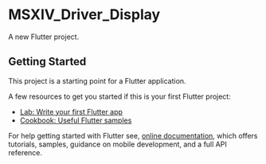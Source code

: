 # MSXIV_Driver_Display

A new Flutter project.
## Getting Started

This project is a starting point for a Flutter application.

A few resources to get you started if this is your first Flutter project:

- [Lab: Write your first Flutter app](https://flutter.dev/docs/get-started/codelab)
- [Cookbook: Useful Flutter samples](https://flutter.dev/docs/cookbook)

For help getting started with Flutter see,
[online documentation](https://flutter.dev/docs), which offers tutorials,
samples, guidance on mobile development, and a full API reference.

